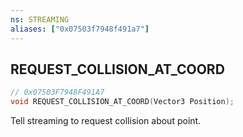 ```yaml
---
ns: STREAMING
aliases: ["0x07503f7948f491a7"]
---
```

## REQUEST_COLLISION_AT_COORD

```c
// 0x07503F7948F491A7
void REQUEST_COLLISION_AT_COORD(Vector3 Position);
```

Tell streaming to request collision about point.

